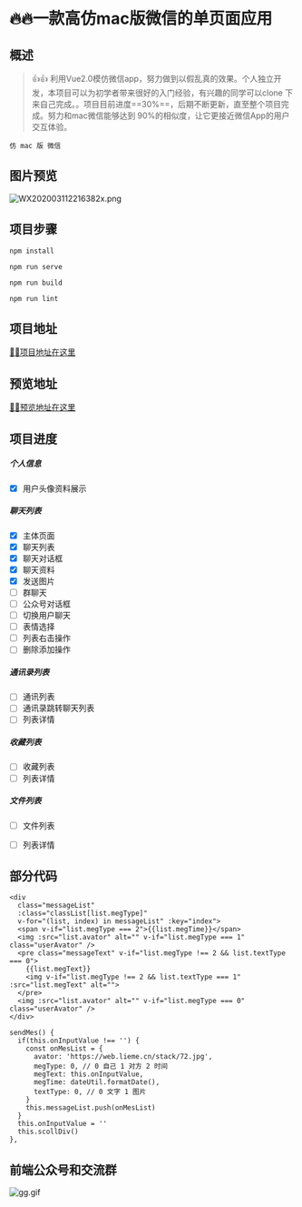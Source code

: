 # 🔥🔥一款高仿mac版微信的单页面应用

## 概述

> 👍👍 利用Vue2.0模仿微信app，努力做到以假乱真的效果。个人独立开发，本项目可以为初学者带来很好的入门经验，有兴趣的同学可以clone 下来自己完成。。项目目前进度==30%==，后期不断更新，直至整个项目完成。努力和mac微信能够达到 90%的相似度，让它更接近微信App的用户交互体验。

```
仿 mac 版 微信
```
## 图片预览
![WX202003112216382x.png](http://blogimg.lieme.cn/Fl9ZOtvENxojuamOCV88VMcUh2No)

## 项目步骤

```
npm install

npm run serve

npm run build

npm run lint

```
## 项目地址

[🥺🥺项目地址在这里](https://github.com/jiaopianjun/vue-wechat-desktop.git)

## 预览地址

[🥺🥺预览地址在这里](https://web.lieme.cn/vueWechatDesktop/dist/index.html#/)

## 项目进度

##### 个人信息
- [x] 用户头像资料展示

##### 聊天列表

- [x] 主体页面
- [x] 聊天列表
- [x] 聊天对话框
- [x] 聊天资料
- [x] 发送图片
- [ ] 群聊天
- [ ] 公众号对话框
- [ ] 切换用户聊天
- [ ] 表情选择
- [ ] 列表右击操作
- [ ] 删除添加操作

##### 通讯录列表

- [ ] 通讯列表
- [ ] 通讯录跳转聊天列表
- [ ] 列表详情

##### 收藏列表

- [ ] 收藏列表
- [ ] 列表详情

##### 文件列表

- [ ] 文件列表
- [ ] 列表详情


## 部分代码


```
<div 
  class="messageList"
  :class="classList[list.megType]"
  v-for="(list, index) in messageList" :key="index">
  <span v-if="list.megType === 2">{{list.megTime}}</span>
  <img :src="list.avator" alt="" v-if="list.megType === 1" class="userAvator" />
  <pre class="messageText" v-if="list.megType !== 2 && list.textType === 0">
    {{list.megText}}
    <img v-if="list.megType !== 2 && list.textType === 1" :src="list.megText" alt="">
  </pre>
  <img :src="list.avator" alt="" v-if="list.megType === 0" class="userAvator" />
</div>
```


```
sendMes() {
  if(this.onInputValue !== '') {
    const onMesList = {
      avator: 'https://web.lieme.cn/stack/72.jpg',
      megType: 0, // 0 自己 1 对方 2 时间
      megText: this.onInputValue,
      megTime: dateUtil.formatDate(),
      textType: 0, // 0 文字 1 图片
    }
    this.messageList.push(onMesList)
  }
  this.onInputValue = ''
  this.scollDiv()
},
```


## 前端公众号和交流群
![gg.gif](https://blogimg.lieme.cn/FsaWonzTLc3IJVZgYDrjHdVEj3HR)